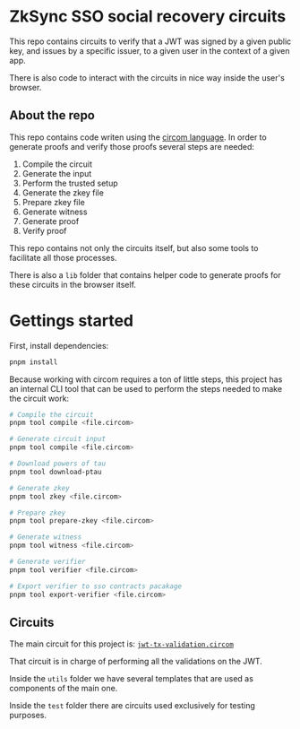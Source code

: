 # ZkSync SSO social recovery circuits

This repo contains circuits to verify that a JWT was signed
by a given public key, and issues by a specific issuer,
to a given user in the context of a given app.

There is also code to interact
with the circuits in nice way inside the user's
browser.

## About the repo

This repo contains code writen using the [circom language](https://docs.circom.io/).
In order to generate proofs and verify those proofs several steps are needed:

1. Compile the circuit
2. Generate the input
3. Perform the trusted setup
4. Generate the zkey file
5. Prepare zkey file
6. Generate witness
7. Generate proof
8. Verify proof

This repo contains not only the circuits itself, but also
some tools to facilitate all those processes.

There is also a `lib` folder that contains helper
code to generate proofs for these circuits in the browser itself.

# Gettings started

First, install dependencies:

```bash
pnpm install
```

Because working with circom requires a ton of little steps, this
project has an internal CLI tool that can be used to perform
the steps needed to make the circuit work:

```bash
# Compile the circuit
pnpm tool compile <file.circom>

# Generate circuit input
pnpm tool compile <file.circom>

# Download powers of tau
pnpm tool download-ptau

# Generate zkey
pnpm tool zkey <file.circom>

# Prepare zkey
pnpm tool prepare-zkey <file.circom>

# Generate witness
pnpm tool witness <file.circom>

# Generate verifier
pnpm tool verifier <file.circom>

# Export verifier to sso contracts pacakage
pnpm tool export-verifier <file.circom>
```


## Circuits

The main circuit for this project is: [`jwt-tx-validation.circom`](./jwt-tx-validation.circom)

That circuit is in charge of performing all the validations on the JWT.

Inside the `utils` folder we have several templates that are used as components of the main one.

Inside the `test` folder there are circuits used exclusively for testing purposes.

